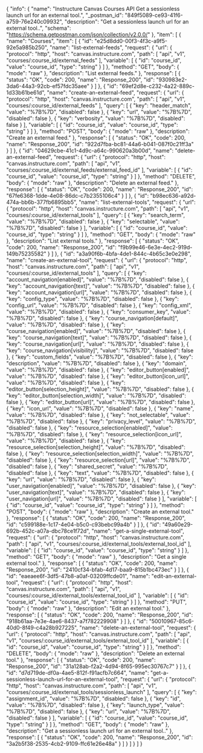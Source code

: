 {
  "info": {
    "name": "Instructure Canvas Courses API Get a sessionless launch url for an external tool.",
    "_postman_id": "849f5089-ce93-41f6-a759-76e240c09932",
    "description": "Get a sessionless launch url for an external tool..",
    "schema": "https://schema.getpostman.com/json/collection/v2.0.0/"
  },
  "item": [
    {
      "name": "Courses",
      "item": [
        {
          "id": "e25d8dd0-00f3-4f3c-a9f5-92e5a985b250",
          "name": "list-external-feeds",
          "request": {
            "url": {
              "protocol": "http",
              "host": "canvas.instructure.com",
              "path": [
                "api",
                "v1",
                "courses/:course_id/external_feeds"
              ],
              "variable": [
                {
                  "id": "course_id",
                  "value": "course_id",
                  "type": "string"
                }
              ]
            },
            "method": "GET",
            "body": {
              "mode": "raw"
            },
            "description": "List external feeds."
          },
          "response": [
            {
              "status": "OK",
              "code": 200,
              "name": "Response_200",
              "id": "930983e2-3da6-44a3-92cb-ef57fdc35aee"
            }
          ]
        },
        {
          "id": "69ef2d8e-c232-4a22-889c-1d33b61be61d",
          "name": "create-an-external-feed",
          "request": {
            "url": {
              "protocol": "http",
              "host": "canvas.instructure.com",
              "path": [
                "api",
                "v1",
                "courses/:course_id/external_feeds"
              ],
              "query": [
                {
                  "key": "header_match",
                  "value": "%7B%7D",
                  "disabled": false
                },
                {
                  "key": "url",
                  "value": "%7B%7D",
                  "disabled": false
                },
                {
                  "key": "verbosity",
                  "value": "%7B%7D",
                  "disabled": false
                }
              ],
              "variable": [
                {
                  "id": "course_id",
                  "value": "course_id",
                  "type": "string"
                }
              ]
            },
            "method": "POST",
            "body": {
              "mode": "raw"
            },
            "description": "Create an external feed."
          },
          "response": [
            {
              "status": "OK",
              "code": 200,
              "name": "Response_200",
              "id": "922d7fba-bc81-44a6-b041-087f0c21ff3a"
            }
          ]
        },
        {
          "id": "04629cbe-41c1-4d9c-a64c-990620a3b00d",
          "name": "delete-an-external-feed",
          "request": {
            "url": {
              "protocol": "http",
              "host": "canvas.instructure.com",
              "path": [
                "api",
                "v1",
                "courses/:course_id/external_feeds/external_feed_id"
              ],
              "variable": [
                {
                  "id": "course_id",
                  "value": "course_id",
                  "type": "string"
                }
              ]
            },
            "method": "DELETE",
            "body": {
              "mode": "raw"
            },
            "description": "Delete an external feed."
          },
          "response": [
            {
              "status": "OK",
              "code": 200,
              "name": "Response_200",
              "id": "67fe6368-1dde-4e08-86dc-c7b2355106c4"
            }
          ]
        },
        {
          "id": "b98ec636-a92d-474a-bb6b-377fb6895bb5",
          "name": "list-external-tools",
          "request": {
            "url": {
              "protocol": "http",
              "host": "canvas.instructure.com",
              "path": [
                "api",
                "v1",
                "courses/:course_id/external_tools"
              ],
              "query": [
                {
                  "key": "search_term",
                  "value": "%7B%7D",
                  "disabled": false
                },
                {
                  "key": "selectable",
                  "value": "%7B%7D",
                  "disabled": false
                }
              ],
              "variable": [
                {
                  "id": "course_id",
                  "value": "course_id",
                  "type": "string"
                }
              ]
            },
            "method": "GET",
            "body": {
              "mode": "raw"
            },
            "description": "List external tools."
          },
          "response": [
            {
              "status": "OK",
              "code": 200,
              "name": "Response_200",
              "id": "f9b99e46-6e3e-4ec2-919d-149b75235582"
            }
          ]
        },
        {
          "id": "a3a90f6b-4bfa-4de1-844c-4b65c3e0e298",
          "name": "create-an-external-tool",
          "request": {
            "url": {
              "protocol": "http",
              "host": "canvas.instructure.com",
              "path": [
                "api",
                "v1",
                "courses/:course_id/external_tools"
              ],
              "query": [
                {
                  "key": "account_navigation[enabled]",
                  "value": "%7B%7D",
                  "disabled": false
                },
                {
                  "key": "account_navigation[text]",
                  "value": "%7B%7D",
                  "disabled": false
                },
                {
                  "key": "account_navigation[url]",
                  "value": "%7B%7D",
                  "disabled": false
                },
                {
                  "key": "config_type",
                  "value": "%7B%7D",
                  "disabled": false
                },
                {
                  "key": "config_url",
                  "value": "%7B%7D",
                  "disabled": false
                },
                {
                  "key": "config_xml",
                  "value": "%7B%7D",
                  "disabled": false
                },
                {
                  "key": "consumer_key",
                  "value": "%7B%7D",
                  "disabled": false
                },
                {
                  "key": "course_navigation[default]",
                  "value": "%7B%7D",
                  "disabled": false
                },
                {
                  "key": "course_navigation[enabled]",
                  "value": "%7B%7D",
                  "disabled": false
                },
                {
                  "key": "course_navigation[text]",
                  "value": "%7B%7D",
                  "disabled": false
                },
                {
                  "key": "course_navigation[url]",
                  "value": "%7B%7D",
                  "disabled": false
                },
                {
                  "key": "course_navigation[visibility]",
                  "value": "%7B%7D",
                  "disabled": false
                },
                {
                  "key": "custom_fields",
                  "value": "%7B%7D",
                  "disabled": false
                },
                {
                  "key": "description",
                  "value": "%7B%7D",
                  "disabled": false
                },
                {
                  "key": "domain",
                  "value": "%7B%7D",
                  "disabled": false
                },
                {
                  "key": "editor_button[enabled]",
                  "value": "%7B%7D",
                  "disabled": false
                },
                {
                  "key": "editor_button[icon_url]",
                  "value": "%7B%7D",
                  "disabled": false
                },
                {
                  "key": "editor_button[selection_height]",
                  "value": "%7B%7D",
                  "disabled": false
                },
                {
                  "key": "editor_button[selection_width]",
                  "value": "%7B%7D",
                  "disabled": false
                },
                {
                  "key": "editor_button[url]",
                  "value": "%7B%7D",
                  "disabled": false
                },
                {
                  "key": "icon_url",
                  "value": "%7B%7D",
                  "disabled": false
                },
                {
                  "key": "name",
                  "value": "%7B%7D",
                  "disabled": false
                },
                {
                  "key": "not_selectable",
                  "value": "%7B%7D",
                  "disabled": false
                },
                {
                  "key": "privacy_level",
                  "value": "%7B%7D",
                  "disabled": false
                },
                {
                  "key": "resource_selection[enabled]",
                  "value": "%7B%7D",
                  "disabled": false
                },
                {
                  "key": "resource_selection[icon_url]",
                  "value": "%7B%7D",
                  "disabled": false
                },
                {
                  "key": "resource_selection[selection_height]",
                  "value": "%7B%7D",
                  "disabled": false
                },
                {
                  "key": "resource_selection[selection_width]",
                  "value": "%7B%7D",
                  "disabled": false
                },
                {
                  "key": "resource_selection[url]",
                  "value": "%7B%7D",
                  "disabled": false
                },
                {
                  "key": "shared_secret",
                  "value": "%7B%7D",
                  "disabled": false
                },
                {
                  "key": "text",
                  "value": "%7B%7D",
                  "disabled": false
                },
                {
                  "key": "url",
                  "value": "%7B%7D",
                  "disabled": false
                },
                {
                  "key": "user_navigation[enabled]",
                  "value": "%7B%7D",
                  "disabled": false
                },
                {
                  "key": "user_navigation[text]",
                  "value": "%7B%7D",
                  "disabled": false
                },
                {
                  "key": "user_navigation[url]",
                  "value": "%7B%7D",
                  "disabled": false
                }
              ],
              "variable": [
                {
                  "id": "course_id",
                  "value": "course_id",
                  "type": "string"
                }
              ]
            },
            "method": "POST",
            "body": {
              "mode": "raw"
            },
            "description": "Create an external tool."
          },
          "response": [
            {
              "status": "OK",
              "code": 200,
              "name": "Response_200",
              "id": "c599188e-1c17-4e04-b5c0-c93bebc99a4b"
            }
          ]
        },
        {
          "id": "49a60e29-692b-452c-a07a-dbc78ce1f72d",
          "name": "get-a-single-external-tool",
          "request": {
            "url": {
              "protocol": "http",
              "host": "canvas.instructure.com",
              "path": [
                "api",
                "v1",
                "courses/:course_id/external_tools/external_tool_id"
              ],
              "variable": [
                {
                  "id": "course_id",
                  "value": "course_id",
                  "type": "string"
                }
              ]
            },
            "method": "GET",
            "body": {
              "mode": "raw"
            },
            "description": "Get a single external tool."
          },
          "response": [
            {
              "status": "OK",
              "code": 200,
              "name": "Response_200",
              "id": "2410cf34-bfab-4d17-baa9-815b1bc473ec"
            }
          ]
        },
        {
          "id": "eaeaee6f-3df5-47b8-a0af-03209ffcde01",
          "name": "edit-an-external-tool",
          "request": {
            "url": {
              "protocol": "http",
              "host": "canvas.instructure.com",
              "path": [
                "api",
                "v1",
                "courses/:course_id/external_tools/external_tool_id"
              ],
              "variable": [
                {
                  "id": "course_id",
                  "value": "course_id",
                  "type": "string"
                }
              ]
            },
            "method": "PUT",
            "body": {
              "mode": "raw"
            },
            "description": "Edit an external tool."
          },
          "response": [
            {
              "status": "OK",
              "code": 200,
              "name": "Response_200",
              "id": "918b61aa-7e3e-4ae6-8437-a7f782229908"
            }
          ]
        },
        {
          "id": "50010967-85c6-40d0-8f49-c4a28b927225",
          "name": "delete-an-external-tool",
          "request": {
            "url": {
              "protocol": "http",
              "host": "canvas.instructure.com",
              "path": [
                "api",
                "v1",
                "courses/:course_id/external_tools/external_tool_id"
              ],
              "variable": [
                {
                  "id": "course_id",
                  "value": "course_id",
                  "type": "string"
                }
              ]
            },
            "method": "DELETE",
            "body": {
              "mode": "raw"
            },
            "description": "Delete an external tool."
          },
          "response": [
            {
              "status": "OK",
              "code": 200,
              "name": "Response_200",
              "id": "31a128ab-f2a2-4d94-8f65-995ec30767c7"
            }
          ]
        },
        {
          "id": "d7d719de-df0a-4ae5-812f-f91acfb7c664",
          "name": "get-a-sessionless-launch-url-for-an-external-tool",
          "request": {
            "url": {
              "protocol": "http",
              "host": "canvas.instructure.com",
              "path": [
                "api",
                "v1",
                "courses/:course_id/external_tools/sessionless_launch"
              ],
              "query": [
                {
                  "key": "assignment_id",
                  "value": "%7B%7D",
                  "disabled": false
                },
                {
                  "key": "id",
                  "value": "%7B%7D",
                  "disabled": false
                },
                {
                  "key": "launch_type",
                  "value": "%7B%7D",
                  "disabled": false
                },
                {
                  "key": "url",
                  "value": "%7B%7D",
                  "disabled": false
                }
              ],
              "variable": [
                {
                  "id": "course_id",
                  "value": "course_id",
                  "type": "string"
                }
              ]
            },
            "method": "GET",
            "body": {
              "mode": "raw"
            },
            "description": "Get a sessionless launch url for an external tool.."
          },
          "response": [
            {
              "status": "OK",
              "code": 200,
              "name": "Response_200",
              "id": "3a2b5f38-2535-4cb2-9109-ffc61e26e48a"
            }
          ]
        }
      ]
    }
  ]
}